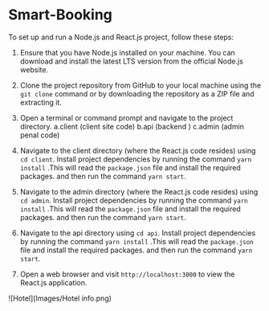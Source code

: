 # Smart-Booking

To set up and run a Node.js and React.js project, follow these steps:

1. Ensure that you have Node.js installed on your machine. You can download and install the latest LTS version from the official Node.js website.

2. Clone the project repository from GitHub to your local machine using the `git clone` command or by downloading the repository as a ZIP file and extracting it.

3. Open a terminal or command prompt and navigate to the project directory.
   a.client  (client site code)
   b.api   (backend )
   c.admin (admin penal code)

4. Navigate to the client directory (where the React.js code resides) using `cd client`. Install project dependencies by running the command  `yarn install` .This will read the `package.json` file and install the required packages. and then run the command `yarn start`.

5. Navigate to the admin directory (where the React.js code resides) using `cd admin`. Install project dependencies by running the command  `yarn install` .This will read the `package.json` file and install the required packages. and then run the command `yarn start`.

6.  Navigate to the api directory  using `cd api`. Install project dependencies by running the command  `yarn install` .This will read the `package.json` file and install the required packages. and then run the command `yarn start`.

7. Open a web browser and visit `http://localhost:3000` to view the React.js application.

![Hotel](Images/Hotel info.png)
